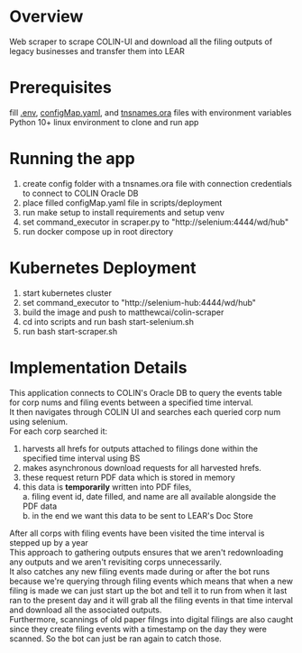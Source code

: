 # Overview
Web scraper to scrape COLIN-UI and download all the filing outputs of legacy businesses and transfer them into LEAR  

# Prerequisites
fill [.env](https://github.com/MatthewCai2002/env_templates/blob/master/.env), [configMap.yaml](https://github.com/MatthewCai2002/env_templates/blob/master/configMap.yaml), and [tnsnames.ora](https://github.com/MatthewCai2002/env_templates/blob/master/tnsnames.ora) files with environment variables  
Python 10+
linux environment to clone and run app

# Running the app
1. create config folder with a tnsnames.ora file with connection credentials to connect to COLIN Oracle DB
2. place filled configMap.yaml file in scripts/deployment
3. run make setup to install requirements and setup venv
4. set command_executor in scraper.py to "http://selenium:4444/wd/hub"
5. run docker compose up in root directory

# Kubernetes Deployment
1. start kubernetes cluster
2. set command_executor to "http://selenium-hub:4444/wd/hub"
3. build the image and push to matthewcai/colin-scraper
4. cd into scripts and run bash start-selenium.sh
5. run bash start-scraper.sh

# Implementation Details
This application connects to COLIN's Oracle DB to query the events table for corp nums and filing events between a specified time interval.  
It then navigates through COLIN UI and searches each queried corp num using selenium.  
For each corp searched it:  
1. harvests all hrefs for outputs attached to filings done within the specified time interval using BS  
2. makes asynchronous download requests for all harvested hrefs.  
3. these request return PDF data which is stored in memory  
4. this data is **temporarily** written into PDF files,  
    a. filing event id, date filled, and name are all available alongside the PDF data  
    b. in the end we want this data to be sent to LEAR's Doc Store  

After all corps with filing events have been visited the time interval is stepped up by a year  
This approach to gathering outputs ensures that we aren't redownloading any outputs and we aren't revisiting corps unnecessarily.  
It also catches any new filing events made during or after the bot runs because we're querying through filing events which means that when a new filing is made we can just start up the bot and tell it to run from when it last ran to the present day and it will grab all the filing events in that time interval and download all the associated outputs.  
Furthermore, scannings of old paper filngs into digital filings are also caught since they create filing events with a timestamp on the day they were scanned. So the bot can just be ran again to catch those.
